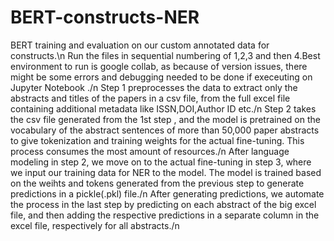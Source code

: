 # BERT-constructs-NER
 BERT training and evaluation on our custom annotated data for constructs.\n
Run the files in sequential numbering of 1,2,3 and then 4.Best environment to run is google collab,  as because of version issues, there might be some errors and debugging needed to be done if execeuting on Jupyter Notebook ./n
Step 1 preprocesses the data to extract only the abstracts and titles of the papers in a csv file, from the full excel file containing additional metadata like ISSN,DOI,Author ID etc./n
Step 2 takes the csv file generated from the 1st step , and the model is pretrained on the vocabulary of the abstract sentences of more than 50,000 paper abstracts to give tokenization and training weights for the actual fine-tuning. This process consumes the most amount of resources./n
After language modeling in step 2, we move on to the actual fine-tuning in step 3, where we input our training data for NER to the model. The model is trained based on the weihts and tokens generated from the previous step to generate predictions in a pickle(.pkl) file./n
After generating predictions, we automate the process in the last step by predicting on each abstract of the big excel file, and then adding the respective predictions in a separate column in the excel file,  respectively for all abstracts./n
